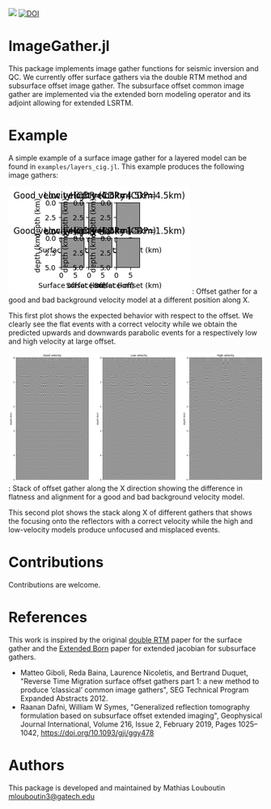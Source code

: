 
[![](https://img.shields.io/badge/docs-stable-blue.svg)](https://slimgroup.github.io/ImageGather.jl/dev) 
[![DOI](https://zenodo.org/badge/376881077.svg)](https://zenodo.org/badge/latestdoi/376881077)

# ImageGather.jl

This package implements image gather functions for seismic inversion and QC. We currently offer surface gathers via the double RTM method and subsurface offset image gather. The subsurface offset common image gather are implemented via the extended born modeling operator and its adjoint allowing for extended LSRTM.

# Example

A simple example of a surface image gather for a layered model can be found in `examples/layers_cig.jl`. This example produces the following image gathers:

![Single CDP offset gather](./docs/img/cig_cdp.png)
: Offset gather for a good and bad background velocity model at a different position along X.

This first plot shows the expected behavior with respect to the offset. We clearly see the flat events with a correct velocity while we obtain the predicted upwards and downwards parabolic events for a respectively low and high velocity at large offset.

![Seismic line of offset gathers](./docs/img/cig_line.png)
: Stack of offset gather along the X direction showing the difference in flatness and alignment for a good and bad background velocity model.

This second plot shows the stack along X of different gathers that shows the focusing onto the reflectors with a correct velocity while the high and low-velocity models produce unfocused and misplaced events.


# Contributions

Contributions are welcome.

# References

This work is inspired by the original [double RTM](https://library.seg.org/doi/pdfplus/10.1190/segam2012-1007.1) paper for the surface gather and the [Extended Born]() paper for extended jacobian for subsurface gathers.

- Matteo Giboli, Reda Baina, Laurence Nicoletis, and Bertrand Duquet, "Reverse Time Migration surface offset gathers part 1: a new method to produce ‘classical’ common image gathers", SEG Technical Program Expanded Abstracts 2012.
- Raanan Dafni, William W Symes, "Generalized reflection tomography formulation based on subsurface offset extended imaging",
Geophysical Journal International, Volume 216, Issue 2, February 2019, Pages 1025–1042, https://doi.org/10.1093/gji/ggy478

# Authors

This package is developed and maintained by Mathias Louboutin <mlouboutin3@gatech.edu>

